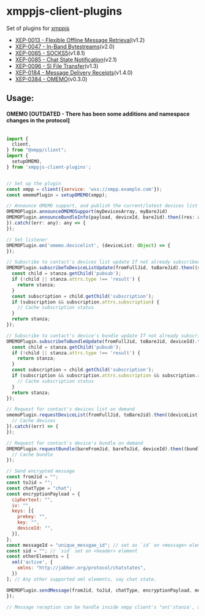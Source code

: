 # xmppjs-client-plugins

Set of plugins for [xmppjs](https://github.com/xmppjs/xmpp.js)

* [XEP-0013 - Flexible Offline Message Retrieval](https://xmpp.org/extensions/xep-0013.html)(v1.2)
* [XEP-0047 - In-Band Bytestreams](https://xmpp.org/extensions/xep-0047.html)(v2.0)
* [XEP-0065 - SOCKS5](https://xmpp.org/extensions/xep-0065.html)(v1.8.1)
* [XEP-0085 - Chat State Notification](https://xmpp.org/extensions/xep-0085.html)(v2.1)
* [XEP-0096 - SI File Transfer](https://xmpp.org/extensions/xep-0096.html)(v1.3)
* [XEP-0184 - Message Delivery Receipts](https://xmpp.org/extensions/xep-0184.html)(v1.4.0)
* [XEP-0384 - OMEMO](https://xmpp.org/extensions/xep-0384.html)(v0.3.0)


## Usage:

#### OMEMO [OUTDATED - There has been some additions and namespace changes in the protocol]

```javascript

import {
  client,
} from "@xmpp/client";
import {
  setupOMEMO,
} from 'xmppjs-client-plugins';


// Set up the plugin
const xmpp = client({service: 'wss://xmpp.example.com'});
const omemoPlugin = setupOMEMO(xmpp);

// Announce OMEMO support, and publish the current/latest devices list and each device's bundle info
OMEMOPlugin.announceOMEMOSupport(myDevicesArray, myBareJid)
OMEMOPlugin.announceBundleInfo(payload, deviceId, bareJid).then((res: any): any => {
}).catch((err: any): any => {
});

// Set listener
OMEMOPlugin.on('omemo.devicelist', (deviceList: Object) => {
});

// Subscribe to contact's devices list update If not already subscribed
OMEMOPlugin.subscribeToDeviceListUpdate(fromFullJid, toBareJid).then((stanza: Object): Object => {
  const child = stanza.getChild('pubsub');
  if (!child || stanza.attrs.type !== 'result') {
    return stanza;
  }
  const subscription = child.getChild('subscription');
  if (subscription && subscription.attrs.subscription) {
    // Cache subscription status
  }
  return stanza;
});

// Subscribe to contact's device's bundle update If not already subscribed
OMEMOPlugin.subscribeToBundleUpdate(fromFullJid, toBareJid, deviceId).then((stanza: Object): Object => {
  const child = stanza.getChild('pubsub');
  if (!child || stanza.attrs.type !== 'result') {
    return stanza;
  }
  const subscription = child.getChild('subscription');
  if (subscription && subscription.attrs.subscription && subscription.attrs.node) {
    // Cache subscription status
  }
  return stanza;
});

// Request for contact's devices list on demand
omemoPlugin.requestDeviceList(fromFullJid, toBareJid).then((deviceList: Object) => {
  // Cache devices
}).catch((err) => {
});

// Request for contact's device's bundle on demand
OMEMOPlugin.requestBundle(bareFromJid, bareToJid, deviceId).then((bundle: Object): any => {
  // Cache bundle
});

// Send encrypted message
const fromJid = "";
const toJid = "";
const chatType = "chat";
const encryptionPayload = {
  ciphertext: "",
  iv: "",
  keys: [{
    prekey: "",
    key: "",
    deviceId: "",
  }],
};
const messageId = "unique_messgae_id"; // set as `id` on <message> element
const sid = ""; // `sid` set on <header> element
const otherElements = [
  xml('active', {
    xmlns: "http://jabber.org/protocol/chatstates",
  })
]; // Any other supported xml elements, say chat state.

OMEMOPlugin.sendMessage(fromJid, toJid, chatType, encryptionPayload, messageId, sid, otherElements).then(() => {
});

// Message reception can be handle inside xmpp client's "on('stanza', async (stanza: any) => {})" listener as usual. Check for "encrypted" child element.

```

